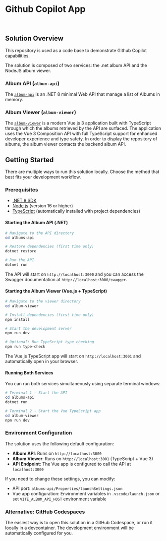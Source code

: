 # Github Copilot App 
<br/>


## Solution Overview


This repository is used as a code base to demonstrate Github Copilot capabilities.

The solution is composed of two services: the .net album API and the NodeJS album viewer.


### Album API (`album-api`)

The [`album-api`](./album-api) is an .NET 8 minimal Web API that manage a list of Albums in memory.

### Album Viewer (`album-viewer`)

The [`album-viewer`](./album-viewer) is a modern Vue.js 3 application built with TypeScript through which the albums retrieved by the API are surfaced. The application uses the Vue 3 Composition API with full TypeScript support for enhanced developer experience and type safety. In order to display the repository of albums, the album viewer contacts the backend album API.

## Getting Started

There are multiple ways to run this solution locally. Choose the method that best fits your development workflow.

### Prerequisites

- [.NET 8 SDK](https://dotnet.microsoft.com/download/dotnet/8.0)
- [Node.js](https://nodejs.org/) (version 16 or higher)
- [TypeScript](https://www.typescriptlang.org/) (automatically installed with project dependencies)



#### Starting the Album API (.NET)

```powershell
# Navigate to the API directory
cd albums-api

# Restore dependencies (first time only)
dotnet restore

# Run the API
dotnet run
```

The API will start on `http://localhost:3000` and you can access the Swagger documentation at `http://localhost:3000/swagger`.

#### Starting the Album Viewer (Vue.js + TypeScript)

```powershell
# Navigate to the viewer directory
cd album-viewer

# Install dependencies (first time only)
npm install

# Start the development server
npm run dev

# Optional: Run TypeScript type checking
npm run type-check
```

The Vue.js TypeScript app will start on `http://localhost:3001` and automatically open in your browser.

#### Running Both Services

You can run both services simultaneously using separate terminal windows:

```powershell
# Terminal 1 - Start the API
cd albums-api
dotnet run

# Terminal 2 - Start the Vue TypeScript app
cd album-viewer
npm run dev
```

### Environment Configuration

The solution uses the following default configuration:

- **Album API**: Runs on `http://localhost:3000`
- **Album Viewer**: Runs on `http://localhost:3001` (TypeScript + Vue 3)
- **API Endpoint**: The Vue app is configured to call the API at `localhost:3000`

If you need to change these settings, you can modify:
- API port: `albums-api/Properties/launchSettings.json`
- Vue app configuration: Environment variables in `.vscode/launch.json` or set `VITE_ALBUM_API_HOST` environment variable

### Alternative: GitHub Codespaces

The easiest way is to open this solution in a GitHub Codespace, or run it locally in a devcontainer. The development environment will be automatically configured for you.